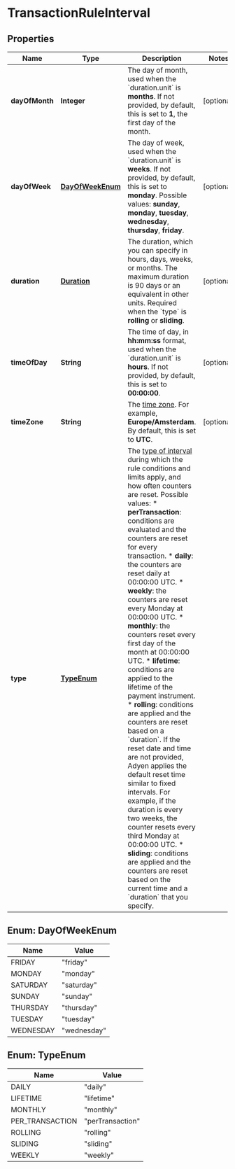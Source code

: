 

# TransactionRuleInterval


## Properties

| Name | Type | Description | Notes |
|------------ | ------------- | ------------- | -------------|
|**dayOfMonth** | **Integer** | The day of month, used when the &#x60;duration.unit&#x60; is **months**. If not provided, by default, this is set to **1**, the first day of the month. |  [optional] |
|**dayOfWeek** | [**DayOfWeekEnum**](#DayOfWeekEnum) | The day of week, used when the &#x60;duration.unit&#x60; is **weeks**. If not provided, by default, this is set to **monday**.  Possible values: **sunday**, **monday**, **tuesday**, **wednesday**, **thursday**, **friday**. |  [optional] |
|**duration** | [**Duration**](Duration.md) | The duration, which you can specify in hours, days, weeks, or months. The maximum duration is 90 days or an equivalent in other units. Required when the &#x60;type&#x60; is **rolling** or **sliding**. |  [optional] |
|**timeOfDay** | **String** | The time of day, in **hh:mm:ss** format, used when the &#x60;duration.unit&#x60; is **hours**. If not provided, by default, this is set to **00:00:00**. |  [optional] |
|**timeZone** | **String** | The [time zone](https://en.wikipedia.org/wiki/List_of_tz_database_time_zones). For example, **Europe/Amsterdam**. By default, this is set to **UTC**. |  [optional] |
|**type** | [**TypeEnum**](#TypeEnum) | The [type of interval](https://docs.adyen.com/issuing/transaction-rules#time-intervals) during which the rule conditions and limits apply, and how often counters are reset.  Possible values:   * **perTransaction**: conditions are evaluated and the counters are reset for every transaction.  * **daily**: the counters are reset daily at 00:00:00 UTC.  * **weekly**: the counters are reset every Monday at 00:00:00 UTC.   * **monthly**: the counters reset every first day of the month at 00:00:00 UTC.   * **lifetime**: conditions are applied to the lifetime of the payment instrument.  * **rolling**: conditions are applied and the counters are reset based on a &#x60;duration&#x60;. If the reset date and time are not provided, Adyen applies the default reset time similar to fixed intervals. For example, if the duration is every two weeks, the counter resets every third Monday at 00:00:00 UTC.  * **sliding**: conditions are applied and the counters are reset based on the current time and a &#x60;duration&#x60; that you specify. |  |



## Enum: DayOfWeekEnum

| Name | Value |
|---- | -----|
| FRIDAY | &quot;friday&quot; |
| MONDAY | &quot;monday&quot; |
| SATURDAY | &quot;saturday&quot; |
| SUNDAY | &quot;sunday&quot; |
| THURSDAY | &quot;thursday&quot; |
| TUESDAY | &quot;tuesday&quot; |
| WEDNESDAY | &quot;wednesday&quot; |



## Enum: TypeEnum

| Name | Value |
|---- | -----|
| DAILY | &quot;daily&quot; |
| LIFETIME | &quot;lifetime&quot; |
| MONTHLY | &quot;monthly&quot; |
| PER_TRANSACTION | &quot;perTransaction&quot; |
| ROLLING | &quot;rolling&quot; |
| SLIDING | &quot;sliding&quot; |
| WEEKLY | &quot;weekly&quot; |



